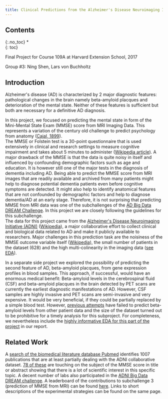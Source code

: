 ```yaml
---
title: Clinical Predictions from the Alzheimer's Disease Neuroimaging Initiative (ADNI) dataset
---
```


## Contents
{:.no_toc}
*  
{: toc}


Final Project for Course 109A at Harvard Extension School, 2017  

Group #3: Ning Shen, Lars von Buchholtz


## Introduction
  
Alzheimer's disease (AD) is characterized by 2 major diagnostic features: pathological changes in the brain namely beta-amyloid placques and deterioration of the mental state. Neither of these features is sufficient but both are necessary for a definitive AD diagnosis.  
  
In this project, we focused on predicting the mental state in form of the Mini-Mental State Exam (MMSE) score from MRI Imaging Data. This represents a variation of the century old challenge to predict psychology from anatomy ([Cajal, 1899](https://archive.org/details/comparativestud00cajagoog)).  
The MMSE or Folstein test is a 30-point questionnaire that is used extensively in clinical and research settings to measure cognitive impairment and takes about 5 minutes to administer ([Wikipedia article](https://en.wikipedia.org/wiki/Mini%E2%80%93Mental_State_Examination)). A major drawback of the MMSE is that the data is quite noisy in itself and influenced by confounding demographic factors such as age and education. It is however still one of the major tests in the diagnosis of dementia including AD.
Being able to predict the MMSE score from MRI images that are readily available and archived from many patients might help to diagnose potential dementia patients even before cognitive symptoms are detected. It might also help to identify anatomical features that are not confounded by demographic factors and help to diagnose dementia/AD at an early stage. Therefore, it is not surprising that predicting MMSE from MRI data was one of the subchallenges of the [AD Big Data DREAM Challenge](https://www.synapse.org/#!Synapse:syn2290704/wiki/60828). In this project we are closely following the guidelines for this subchallenge.  
The data for this project came from the [Alzheimer's Disease Neuroimaging Initiative (ADNI)](http://adni.loni.usc.edu/) ([Wikipedia](https://en.wikipedia.org/wiki/Alzheimer%27s_Disease_Neuroimaging_Initiative)), a major collaborative effort to collect clinical and biological data related to AD and make it publicly available to researchers.
Major challenges in this prediction task are the noisiness of the MMSE outcome variable itself ([Wikipedia](https://en.wikipedia.org/wiki/Mini%E2%80%93Mental_State_Examination)), the small number of patients in the dataset (628) and the high multi-colinearity in the imaging data ([see EDA](https://shellyxun.github.io/cs109a_final_project_2017/EDA_MMSE.html)).

In a separate side project we explored the possibility of predicting the second feature of AD, beta-amyloid placques, from gene expression profiles in blood samples. This approach, if successful, would have an enormous medical benefit:
Beta-amyloid levels in the cerebrospinal fluid (CSF) and beta-amyloid placques in the brain detected by PET scans are currently the earliest diagnostic manifestations of AD. However, CSF samples are highly invasive and PET scans are semi-invasive and very expensive. It would be very beneficial, if they could be partially replaced by a simple blood test. However, [previous attempts](https://www.synapse.org/#!Synapse:syn2290704/wiki/70719) have failed to predict beta-amyloid levels from other patient data and the size of the dataset turned out to be prohibitive for a timely analysis for this subproject. For completeness, we nevertheless include the [highly informative EDA for this part of the project](https://shellyxun.github.io/cs109a_final_project_2017/EDA_ABETA.html) in our report.



## Related Work
 
A [search of the biomedical literature database Pubmed](https://www.ncbi.nlm.nih.gov/pubmed/?term=ADNI) identifies 1007 publications that are at least partially dealing with the ADNI collaborative dataset. [78 of these](https://www.ncbi.nlm.nih.gov/pubmed/?term=ADNI+MMSE) are touching on the subject of the MMSE score in title or abstract showing that there is a lot of scientific interest in this specific topic. A decent number of labs also participated in the [ADNI Big Data DREAM challenge](https://www.synapse.org/#!Synapse:syn2290704/wiki/60828). A leaderboard of the contributions to subchallenge 3 (prediction of MMSE from MRI) can be found [here](https://www.synapse.org/#!Synapse:syn2290704/wiki/68513). Links to short descriptions of the experimental strategies can be found on the same page.



```python

```

